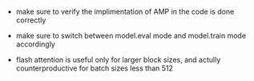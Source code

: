 - make sure to verify the implimentation of AMP in the code is done correctly
- make sure to switch between model.eval mode and model.train mode accordingly

- flash attention is useful only for larger block sizes, and actully counterproductive for batch sizes less than 512